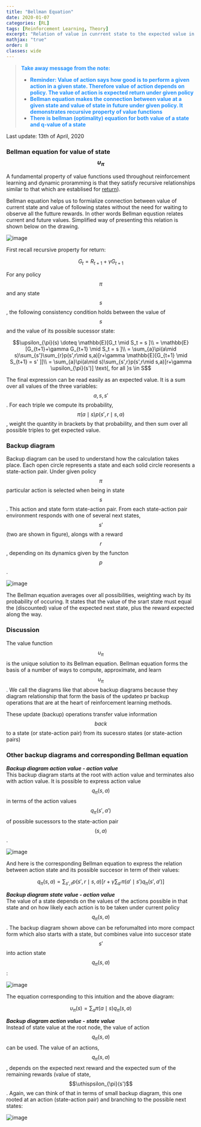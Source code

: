 ```yaml
---
title: "Bellman Equation"
date: 2020-01-07
categories: [RL]
tags: [Reinforcement Learning, Theory]
excerpt: "Relation of value in cunrrent state to the expected value in following states. What is the Bellman eqation"
mathjax: "true"
order: 8
classes: wide
---
```


> <span style="color:dodgerblue">**Take away message from the note:**</span>
> * <span style="color:dodgerblue">**Reminder: Value of action says how good is to perform a given action in a given state. Therefore value of action depends on policy. The value of action is expected return under given policy**</span>
> * <span style="color:dodgerblue">**Bellman equation makes the connection between value at a given state and value of state in future under given policy. It demonstrates recursive property of value functions**</span>
> * <span style="color:dodgerblue">**There is bellman (optimality) equation for both value of a state and q-value of a state**</span>

Last update: 13th of April, 2020

### Bellman equation for value of state $$\upsilon_{\pi}$$

A fundamental property of value functions used throughout reinforcement learning and dynamic proramming is that they satisfy recursive relationships similar to that which are establised for [return](http://www.damiankolmas.com/rl/Rewards/)).

Bellman equation helps us to formialize connection between value of current state and value of following states without the need for waiting to observe all the futture rewards.
In other words Bellman equstion relates current and future values. Simplified way of presenting this relation is shown below on the drawing.

![image](/images/Bellman_eq_drawing_01.jpg)

First recall recursive property for return:

$$G_t = R_{t+1} + \gamma G_{t+1}$$

For any policy $$\pi$$ and any state $$s$$, the following consistency condition holds between the value of $$s$$ and the value of its possible sucessor state:

$$\upsilon_{\pi}(s) \doteq \mathbb{E}[G_t \mid S_t = s ]\\
= \mathbb{E}[G_{t+1}+\gamma G_{t+1} \mid S_t = s ]\\
= \sum_{a}\pi(a\mid s)\sum_{s'}\sum_{r}p(s',r\mid s,a)[r+\gamma \mathbb{E}[G_{t+1} \mid S_{t+1} = s' ]]\\
= \sum_{a}\pi(a\mid s)\sum_{s',r}p(s',r\mid s,a)[r+\gamma \upsilon_{\pi}(s')] \text{,   for all }s \in S$$

The final expression can be read easily as an expected value. It is a sum over all values of the three variables: $$a, s, s'$$. For each triple we compute its probability, $$\pi(a\mid s)p(s',r\mid s,a)$$, weight the quantity in brackets by that probability, and then sum over all possible triples to get expected value.

### Backup diagram

Backup diagram can be used to understand how the calculation takes place. Each open circle represents a state and each solid circle reoresents a state-action pair. Under given policy $$\pi$$ particular action is selected when being in state $$s$$. This action and state form state-action pair. From each state-action pair environment responds with one of several next states, $$s'$$ (two are shown in figure), alongs with a reward $$r$$, depending on its dynamics given by the functon $$p$$.

![image](/images/backup_diagram_for_v.png)

The Bellman equation averages over all possibilities, weighting wach by its probability of occuring. It states that the value of the srart state must equal the (discounted) value of the expected next state, plus the reward expected along the way.

### Discussion

The value function $$\upsilon_{\pi}$$ is the unique solution to its Bellman equation. Bellman equation forms the basis of a number of ways to compute, approximate, and learn $$\upsilon_{\pi}$$. We call the diagrams like that above backup diagrams because they diagram relationship that form the basis of the updateo pr backup operations that are at the heart of reinforcement learning methods.

These update (backup) operations transfer value information $$back$$ to a state (or state-action pair) from its sucessro states (or state-action pairs)


### Other backup diagrams and corresponding Bellman equation


***Backup diagram action value - action value***  
This backup diagram starts at the root with action value and terminates also with action value. It is possible to express action value $$q_{\pi}(s,a)$$ in terms of the action values $$q_{\pi}(s',a')$$ of possible sucessors to the state-action pair $$(s,a)$$.

![image](/images/backupDiagram_actionValue_actionValue.png)

And here is the corresponding Bellman equation to express the relation between action state and its possible succesor in term of their values:

$$q_{\pi}(s,a) = \sum_{s',r}p(s',r\mid s,a)[r+\gamma \sum_{a'}\pi(a'\mid s') q_{\pi}(s',a')]$$

***Backup diagram state value - action value***  
The value of a state depends on the values of the actions possible in that state and on how likely each action is to be taken under current policy $$q_{\pi}(s,a)$$. The backup diagram shown above can be reforumalted into more compact form which also starts with a state, but combines value into succesor state $$s'$$ into action state $$q_{\pi}(s,a)$$:

![image](/images/backup_diagram_stateValue_actionValue.png)

The equation corresponding to this intuition and the above diagram:

$$\upsilon_{\pi}(s) = \sum_{a}\pi(a\mid s)q_{\pi}(s,a)$$

***Backup diagram action value - state value***  
Instead of state value at the root node, the value of action $$q_{\pi}(s,a)$$ can be used. The value of an actions, $$q_{\pi}(s,a)$$, depends on the expected next reward and the expected sum of the remaining rewards (value of state, $$\uthispsilon_{\pi}(s')$$. Again, we can think of that in terms of small backup diagram, this one rooted at an action (state-action pair) and branching to the possible next states:

![image](/images/backup_diagram_actionValue_stateValue.png)



